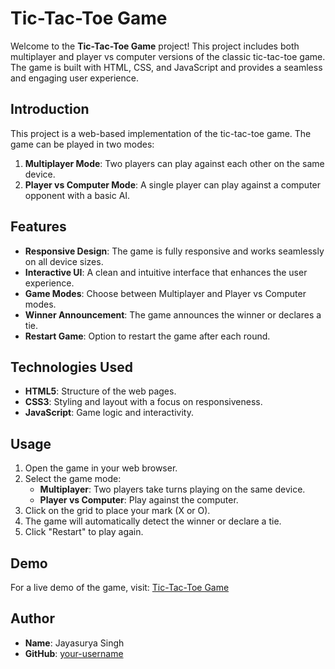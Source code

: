 # **Tic-Tac-Toe Game**

Welcome to the **Tic-Tac-Toe Game** project! This project includes both multiplayer and player vs computer versions of the classic tic-tac-toe game. The game is built with HTML, CSS, and JavaScript and provides a seamless and engaging user experience.

## **Introduction**
This project is a web-based implementation of the tic-tac-toe game. The game can be played in two modes:
1. **Multiplayer Mode**: Two players can play against each other on the same device.
2. **Player vs Computer Mode**: A single player can play against a computer opponent with a basic AI.

## **Features**
- **Responsive Design**: The game is fully responsive and works seamlessly on all device sizes.
- **Interactive UI**: A clean and intuitive interface that enhances the user experience.
- **Game Modes**: Choose between Multiplayer and Player vs Computer modes.
- **Winner Announcement**: The game announces the winner or declares a tie.
- **Restart Game**: Option to restart the game after each round.

## **Technologies Used**
- **HTML5**: Structure of the web pages.
- **CSS3**: Styling and layout with a focus on responsiveness.
- **JavaScript**: Game logic and interactivity.

## **Usage**
1. Open the game in your web browser.
2. Select the game mode:
   - **Multiplayer**: Two players take turns playing on the same device.
   - **Player vs Computer**: Play against the computer.
3. Click on the grid to place your mark (X or O).
4. The game will automatically detect the winner or declare a tie.
5. Click "Restart" to play again.

## **Demo**
For a live demo of the game, visit: [Tic-Tac-Toe Game](https://hrjayasuryasingh9.github.io/PRODIGY_WD_03/Task-3/)

## **Author**
- **Name**: Jayasurya Singh
- **GitHub**: [your-username](https://github.com/your-username)

